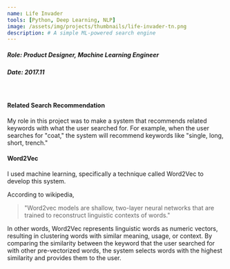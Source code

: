 ```yaml
---
name: Life Invader
tools: [Python, Deep Learning, NLP]
image: /assets/img/projects/thumbnails/life-invader-tn.png
description: # A simple ML-powered search engine
---
```


##### Role: Product Designer, Machine Learning Engineer
##### Date: 2017.11
<br>

#### Related Search Recommendation
My role in this project was to make a system that recommends related keywords with what the user searched for. For example, when the user searches for "coat," the system will recommend keywords like "single, long, short, trench."

#### Word2Vec
I used machine learning, specifically a technique called Word2Vec to develop this system.

According to wikipedia,

> "Word2vec models are shallow, two-layer neural networks that are trained to reconstruct linguistic contexts of words."

In other words, Word2Vec represents linguistic words as numeric vectors, resulting in clustering words with similar meaning, usage, or context. By comparing the similarity between the keyword that the user searched for with other pre-vectorized words, the system selects words with the highest similarity and provides them to the user.